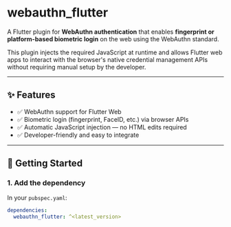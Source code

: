 # webauthn_flutter

A Flutter plugin for **WebAuthn authentication** that enables **fingerprint or platform-based biometric login** on the web using the WebAuthn standard.

This plugin injects the required JavaScript at runtime and allows Flutter web apps to interact with the browser's native credential management APIs without requiring manual setup by the developer.

---

## ✨ Features

- ✅ WebAuthn support for Flutter Web  
- ✅ Biometric login (fingerprint, FaceID, etc.) via browser APIs  
- ✅ Automatic JavaScript injection — no HTML edits required  
- ✅ Developer-friendly and easy to integrate  

---

## 🚀 Getting Started

### 1. Add the dependency

In your `pubspec.yaml`:

```yaml
dependencies:
  webauthn_flutter: ^<latest_version>
